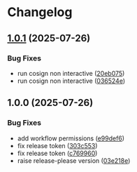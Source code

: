 # Changelog

## [1.0.1](https://github.com/gigigig/bedrock-docker-gotify/compare/v1.0.0...v1.0.1) (2025-07-26)


### Bug Fixes

* run cosign non interactive ([20eb075](https://github.com/gigigig/bedrock-docker-gotify/commit/20eb075e3c351fcedfc71b06d6f9559a6f5cba0e))
* run cosign non interactive ([036524e](https://github.com/gigigig/bedrock-docker-gotify/commit/036524e994645a69f82e8c0ae6337bc9161752ba))

## 1.0.0 (2025-07-26)


### Bug Fixes

* add workflow permissions ([e99def6](https://github.com/gigigig/bedrock-docker-gotify/commit/e99def66daecd5df9bc363c2ba0f8a7f789bfb68))
* fix release token ([303c553](https://github.com/gigigig/bedrock-docker-gotify/commit/303c5537c108b116cd6a6a246b3304537d9c0f68))
* fix release token ([c769960](https://github.com/gigigig/bedrock-docker-gotify/commit/c769960e052e5bd6534ad209a876258645b869f0))
* raise release-please version ([03e218e](https://github.com/gigigig/bedrock-docker-gotify/commit/03e218ea59ac148ec6ac8c54388748aba6a80cc0))
